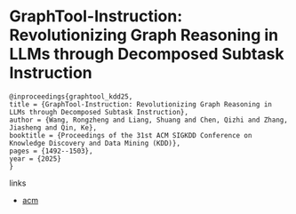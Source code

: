 # GraphTool-Instruction: Revolutionizing Graph Reasoning in LLMs through Decomposed Subtask Instruction

```
@inproceedings{graphtool_kdd25,
title = {GraphTool-Instruction: Revolutionizing Graph Reasoning in LLMs through Decomposed Subtask Instruction},
author = {Wang, Rongzheng and Liang, Shuang and Chen, Qizhi and Zhang, Jiasheng and Qin, Ke},
booktitle = {Proceedings of the 31st ACM SIGKDD Conference on Knowledge Discovery and Data Mining (KDD)},
pages = {1492--1503},
year = {2025}
}
```

links
- [acm](https://dl.acm.org/doi/10.1145/3690624.3709238)
